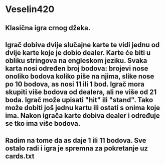 # Veselin420
Klasična igra crnog džeka.
---
Igrač dobiva dvije slučajne karte te vidi jednu od dvije karte koje je dobio dealer. Karte će biti u obliku stringova na engleskom jeziku.
Svaka karta nosi određen broj bodova: brojevi nose onoliko bodova koliko piše na njima, slike nose po 10 bodova, as nosi 11 ili 1 bod.
Igrač mora skupiti više bodova od dealera, ali ne više od 21 boda.
Igrač može upisati "hit" ili "stand". Tako može dobiti još jednu kartu ili ostati s onima koje ima.
Nakon igrača karte dobiva dealer i određuje se tko ima više bodova.
---
Radim na tome da as daje 1 ili 11 bodova. 
Sve ostalo radi i igra je spremna za pokretanje uz cards.txt
---
